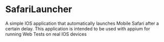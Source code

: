 # SafariLauncher

A simple IOS application that automatically launches Mobile Safari after a certain delay. This application is intended to be used with appium for running Web Tests on real IOS devices 
